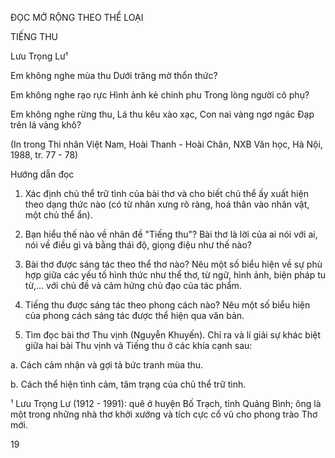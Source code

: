 ĐỌC MỞ RỘNG THEO THỂ LOẠI

TIẾNG THU

Lưu Trọng Lư¹

Em không nghe mùa thu
Dưới trăng mờ thổn thức?

Em không nghe rạo rực
Hình ảnh kẻ chinh phu
Trong lòng người cô phụ?

Em không nghe rừng thu,
Lá thu kêu xào xạc,
Con nai vàng ngơ ngác
Đạp trên lá vàng khô?

(In trong Thi nhân Việt Nam,
Hoài Thanh - Hoài Chân, NXB Văn học, Hà Nội, 1988, tr. 77 - 78)

Hướng dẫn đọc

1. Xác định chủ thể trữ tình của bài thơ và cho biết chủ thể ấy xuất hiện theo dạng thức nào (có từ nhân xưng rõ ràng, hoá thân vào nhân vật, một chủ thể ẩn).

2. Bạn hiểu thế nào về nhân đề "Tiếng thu"? Bài thơ là lời của ai nói với ai, nói về điều gì và bằng thái độ, giọng điệu như thế nào?

3. Bài thơ được sáng tác theo thể thơ nào? Nêu một số biểu hiện về sự phù hợp giữa các yếu tố hình thức như thể thơ, từ ngữ, hình ảnh, biện pháp tu từ,... với chủ đề và cảm hứng chủ đạo của tác phẩm.

4. Tiếng thu được sáng tác theo phong cách nào? Nêu một số biểu hiện của phong cách sáng tác được thể hiện qua văn bản.

5. Tìm đọc bài thơ Thu vịnh (Nguyễn Khuyến). Chỉ ra và lí giải sự khác biệt giữa hai bài Thu vịnh và Tiếng thu ở các khía cạnh sau:

a. Cách cảm nhận và gợi tả bức tranh mùa thu.

b. Cách thể hiện tình cảm, tâm trạng của chủ thể trữ tình.

¹ Lưu Trọng Lư (1912 - 1991): quê ở huyện Bố Trạch, tỉnh Quảng Bình; ông là một trong những nhà thơ khởi xướng và tích cực cổ vũ cho phong trào Thơ mới.

19